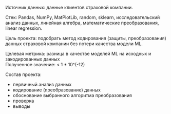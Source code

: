 Источник данных: данные клиентов страховой компании. 

Стек: Pandas, NumPy, MatPlotLib, random, sklearn, исследовательский анализ данных, линейная алгебра, математические преобразования, linear regression.

Цель проекта: подобрать метод кодирования (защиты, преобразования) данных страховой компании без потери качества модели ML. 

Целевая метрика: разница в качестве моделей ML на исходных и закодированных данных \
Полученное значение: < 1 * 10^(-12)

Состав проекта:
- первичный анализ данных
- кодирование (преобразование) данных
- обоснование выбранного алгоритма преобразования
- проверка
- выводы
